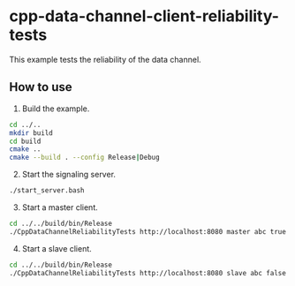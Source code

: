 # cpp-data-channel-client-reliability-tests

This example tests the reliability of the data channel.

## How to use

1. Build the example.
```bash
cd ../..
mkdir build
cd build
cmake ..
cmake --build . --config Release|Debug
```

2. Start the signaling server.
```bash
./start_server.bash
```

3. Start a master client.
```bash
cd ../../build/bin/Release
./CppDataChannelReliabilityTests http://localhost:8080 master abc true
```

4. Start a slave client.
```bash
cd ../../build/bin/Release
./CppDataChannelReliabilityTests http://localhost:8080 slave abc false
```

